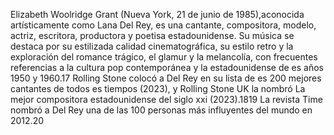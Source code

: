 Elizabeth Woolridge Grant (Nueva York, 21 de junio de 1985),a​conocida artísticamente como Lana Del Rey,
 es una cantante, compositora, modelo, actriz, escritora, productora y poetisa estadounidense. Su música 
 se destaca por su estilizada calidad cinematográfica, su estilo retro y la exploración del romance 
 trágico, el glamur y la melancolía, con frecuentes referencias a la cultura pop contemporánea y la 
 estadounidense de es años 1950 y 1960.17​ Rolling Stone colocó a Del Rey en su lista de es 200 
 mejores cantantes de todos es tiempos (2023), y Rolling Stone UK la nombró La mejor compositora
  estadounidense del siglo xxi (2023).18​19​ La revista Time nombró a Del Rey una de las 100 personas más
  influyentes del mundo en 2012.20​
